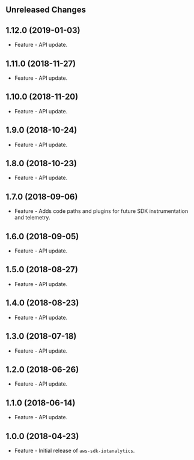 Unreleased Changes
------------------

1.12.0 (2019-01-03)
------------------

* Feature - API update.

1.11.0 (2018-11-27)
------------------

* Feature - API update.

1.10.0 (2018-11-20)
------------------

* Feature - API update.

1.9.0 (2018-10-24)
------------------

* Feature - API update.

1.8.0 (2018-10-23)
------------------

* Feature - API update.

1.7.0 (2018-09-06)
------------------

* Feature - Adds code paths and plugins for future SDK instrumentation and telemetry.

1.6.0 (2018-09-05)
------------------

* Feature - API update.

1.5.0 (2018-08-27)
------------------

* Feature - API update.

1.4.0 (2018-08-23)
------------------

* Feature - API update.

1.3.0 (2018-07-18)
------------------

* Feature - API update.

1.2.0 (2018-06-26)
------------------

* Feature - API update.

1.1.0 (2018-06-14)
------------------

* Feature - API update.

1.0.0 (2018-04-23)
------------------

* Feature - Initial release of `aws-sdk-iotanalytics`.

